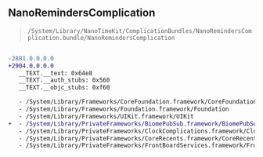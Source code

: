 ## NanoRemindersComplication

> `/System/Library/NanoTimeKit/ComplicationBundles/NanoRemindersComplication.bundle/NanoRemindersComplication`

```diff

-2881.0.0.0.0
+2904.0.0.0.0
   __TEXT.__text: 0x64e8
   __TEXT.__auth_stubs: 0x560
   __TEXT.__objc_stubs: 0xf60

   - /System/Library/Frameworks/CoreFoundation.framework/CoreFoundation
   - /System/Library/Frameworks/Foundation.framework/Foundation
   - /System/Library/Frameworks/UIKit.framework/UIKit
+  - /System/Library/PrivateFrameworks/BiomePubSub.framework/BiomePubSub
   - /System/Library/PrivateFrameworks/ClockComplications.framework/ClockComplications
   - /System/Library/PrivateFrameworks/CoreRecents.framework/CoreRecents
   - /System/Library/PrivateFrameworks/FrontBoardServices.framework/FrontBoardServices

```
